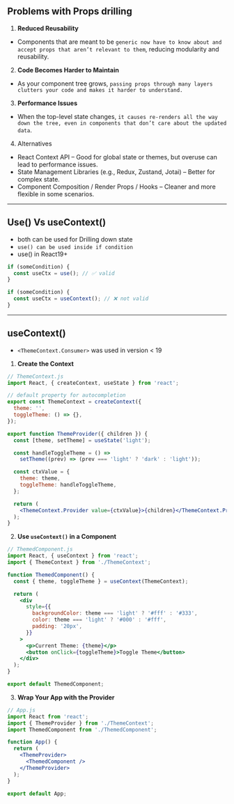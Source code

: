 ## Problems with Props drilling

1. **Reduced Reusability**

- Components that are meant to be `generic now have to know about and accept props that aren’t relevant to them`, reducing modularity and reusability.

2. **Code Becomes Harder to Maintain**

- As your component tree grows, `passing props through many layers clutters your code and makes it harder to understand.`

3. **Performance Issues**

- When the top-level state changes, `it causes re-renders all the way down the tree, even in components that don’t care about the updated data`.

4. Alternatives

- React Context API – Good for global state or themes, but overuse can lead to performance issues.
- State Management Libraries (e.g., Redux, Zustand, Jotai) – Better for complex state.
- Component Composition / Render Props / Hooks – Cleaner and more flexible in some scenarios.

---

## Use() Vs useContext()

- both can be used for Drilling down state
- `use() can be used inside if condition`
- use() in React19+

```jsx
if (someCondition) {
  const useCtx = use(); // ✅ valid
}

if (someCondition) {
  const useCtx = useContext(); // ❌ not valid
}
```

---

## useContext()

- `<ThemeContext.Consumer>` was used in version < 19

1. **Create the Context**

```jsx
// ThemeContext.js
import React, { createContext, useState } from 'react';

// default property for autocompletion
export const ThemeContext = createContext({
  theme: '',
  toggleTheme: () => {},
});

export function ThemeProvider({ children }) {
  const [theme, setTheme] = useState('light');

  const handleToggleTheme = () =>
    setTheme((prev) => (prev === 'light' ? 'dark' : 'light'));

  const ctxValue = {
    theme: theme,
    toggleTheme: handleToggleTheme,
  };

  return (
    <ThemeContext.Provider value={ctxValue}>{children}</ThemeContext.Provider>
  );
}
```

2. **Use `useContext()` in a Component**

```jsx
// ThemedComponent.js
import React, { useContext } from 'react';
import { ThemeContext } from './ThemeContext';

function ThemedComponent() {
  const { theme, toggleTheme } = useContext(ThemeContext);

  return (
    <div
      style={{
        backgroundColor: theme === 'light' ? '#fff' : '#333',
        color: theme === 'light' ? '#000' : '#fff',
        padding: '20px',
      }}
    >
      <p>Current Theme: {theme}</p>
      <button onClick={toggleTheme}>Toggle Theme</button>
    </div>
  );
}

export default ThemedComponent;
```

3. **Wrap Your App with the Provider**

```jsx
// App.js
import React from 'react';
import { ThemeProvider } from './ThemeContext';
import ThemedComponent from './ThemedComponent';

function App() {
  return (
    <ThemeProvider>
      <ThemedComponent />
    </ThemeProvider>
  );
}

export default App;
```
